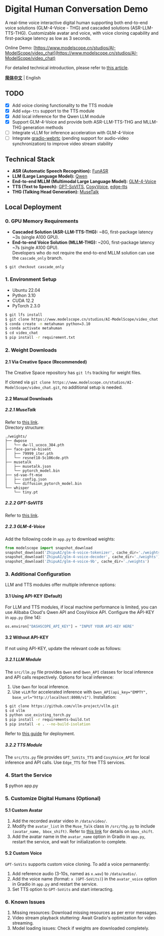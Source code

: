 # Digital Human Conversation Demo  
A real-time voice interactive digital human supporting both end-to-end voice solutions (GLM-4-Voice - THG) and cascaded solutions (ASR-LLM-TTS-THG). Customizable avatar and voice, with voice cloning capability and first-package latency as low as 3 seconds.

Online Demo: [https://www.modelscope.cn/studios/AI-ModelScope/video_chat](https://www.modelscope.cn/studios/AI-ModelScope/video_chat)

For detailed technical introduction, please refer to [this article](https://mp.weixin.qq.com/s/jpoB8O2IyjhXeAWNWnAj7A).

**[简体中文](./README.md)** | English

## TODO  
- [x] Add voice cloning functionality to the TTS module  
- [x] Add `edge-tts` support to the TTS module  
- [x] Add local inference for the Qwen LLM module  
- [x] Support GLM-4-Voice and provide both ASR-LLM-TTS-THG and MLLM-THG generation methods  
- [ ] Integrate vLLM for inference acceleration with GLM-4-Voice  
- [ ] Integrate [gradio-webrtc](https://github.com/freddyaboulton/gradio-webrtc) (pending support for audio-video synchronization) to improve video stream stability
 
## Technical Stack  
* **ASR (Automatic Speech Recognition):** [FunASR](https://github.com/modelscope/FunASR)  
* **LLM (Large Language Model):** [Qwen](https://github.com/QwenLM/Qwen)  
* **End-to-end MLLM (Multimodal Large Language Model):** [GLM-4-Voice](https://github.com/THUDM/GLM-4-Voice/tree/main)  
* **TTS (Text to Speech):** [GPT-SoVITS](https://github.com/RVC-Boss/GPT-SoVITS), [CosyVoice](https://github.com/FunAudioLLM/CosyVoice), [edge-tts](https://github.com/rany2/edge-tts)  
* **THG (Talking Head Generation):** [MuseTalk](https://github.com/TMElyralab/MuseTalk/tree/main)  

## Local Deployment  
### 0. GPU Memory Requirements  
* **Cascaded Solution (ASR-LLM-TTS-THG):** ~8G, first-package latency ~3s (single A100 GPU).  
* **End-to-end Voice Solution (MLLM-THG):** ~20G, first-package latency ~7s (single A100 GPU).  
Developers who do not require the end-to-end MLLM solution can use the `cascade_only` branch.
```bash
$ git checkout cascade_only
```

### 1. Environment Setup  
* Ubuntu 22.04  
* Python 3.10  
* CUDA 12.2  
* PyTorch 2.3.0
```bash
$ git lfs install
$ git clone https://www.modelscope.cn/studios/AI-ModelScope/video_chat.git
$ conda create -n metahuman python=3.10
$ conda activate metahuman
$ cd video_chat
$ pip install -r requirement.txt
```

### 2. Weight Downloads  
#### 2.1 Via Creative Space (Recommended)  
The Creative Space repository has `git lfs` tracking for weight files. 

If cloned via `git clone https://www.modelscope.cn/studios/AI-ModelScope/video_chat.git`, no additional setup is needed.  

#### 2.2 Manual Downloads  
##### 2.2.1 MuseTalk  
Refer to [this link](https://github.com/TMElyralab/MuseTalk/blob/main/README.md#download-weights).  
Directory structure:  
```plaintext
./weights/
├── dwpose
│   └── dw-ll_ucoco_384.pth
├── face-parse-bisent
│   ├── 79999_iter.pth
│   └── resnet18-5c106cde.pth
├── musetalk
│   ├── musetalk.json
│   └── pytorch_model.bin
├── sd-vae-ft-mse
│   ├── config.json
│   └── diffusion_pytorch_model.bin
└── whisper
    └── tiny.pt
```

##### 2.2.2 GPT-SoVITS  
Refer to [this link](https://github.com/RVC-Boss/GPT-SoVITS/blob/main/docs/cn/README.md#%E9%A2%84%E8%AE%AD%E7%BB%83%E6%A8%A1%E5%9E%8B).  

##### 2.2.3 GLM-4-Voice  
Add the following code in `app.py` to download weights:  
```python
from modelscope import snapshot_download
snapshot_download('ZhipuAI/glm-4-voice-tokenizer', cache_dir='./weights')
snapshot_download('ZhipuAI/glm-4-voice-decoder', cache_dir='./weights')
snapshot_download('ZhipuAI/glm-4-voice-9b', cache_dir='./weights')
```

### 3. Additional Configuration  
LLM and TTS modules offer multiple inference options:  

#### 3.1 Using API-KEY (Default)  
For LLM and TTS modules, if local machine performance is limited, you can use Alibaba Cloud's Qwen API and CosyVoice API. Configure the API-KEY in `app.py` (line 14):  
```python
os.environ["DASHSCOPE_API_KEY"] = "INPUT YOUR API-KEY HERE"
```

#### 3.2 Without API-KEY  
If not using API-KEY, update the relevant code as follows:  

##### 3.2.1 LLM Module  
The `src/llm.py` file provides `Qwen` and `Qwen_API` classes for local inference and API calls respectively. Options for local inference:  
1. Use `Qwen` for local inference.  
2. Use `vLLM` for accelerated inference with `Qwen_API(api_key="EMPTY", base_url="http://localhost:8000/v1")`. Installation:
```bash
$ git clone https://github.com/vllm-project/vllm.git
$ cd vllm
$ python use_existing_torch.py
$ pip install -r requirements-build.txt
$ pip install -e . --no-build-isolation
```
Refer to [this guide](https://qwen.readthedocs.io/zh-cn/latest/getting_started/quickstart.html#vllm-for-deployment) for deployment.

##### 3.2.2 TTS Module  
The `src/tts.py` file provides `GPT_SoVits_TTS` and `CosyVoice_API` for local inference and API calls. Use `Edge_TTS` for free TTS services.  

### 4. Start the Service  
$ python app.py

### 5. Customize Digital Humans (Optional)  
#### 5.1 Custom Avatar  
1. Add the recorded avatar video in `/data/video/`.  
2. Modify the `avatar_list` in the `Muse_Talk` class in `/src/thg.py` to include `(avatar_name, bbox_shift)`. Refer to [this link](https://github.com/TMElyralab/MuseTalk?tab=readme-ov-file#use-of-bbox_shift-to-have-adjustable-results) for details on `bbox_shift`.  
3. Add the avatar name in the `avatar_name` option in Gradio in `app.py`, restart the service, and wait for initialization to complete.

#### 5.2 Custom Voice  
`GPT-SoVits` supports custom voice cloning. To add a voice permanently:  
1. Add reference audio (3-10s, named as `x.wav`) to `/data/audio/`.  
2. Add the voice name (format: `x (GPT-SoVits)`) in the `avatar_voice` option in Gradio in `app.py` and restart the service.  
3. Set TTS option to `GPT-SoVits` and start interacting.

### 6. Known Issues  
1. Missing resources: Download missing resources as per error messages.  
2. Video stream playback stuttering: Await Gradio's optimization for video streaming.  
3. Model loading issues: Check if weights are downloaded completely.
